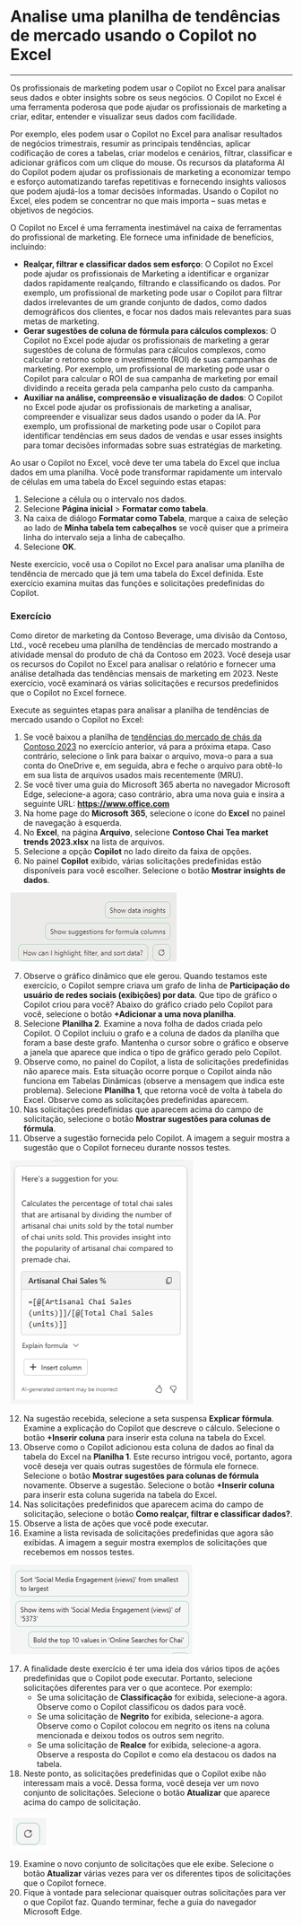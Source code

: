 # Analise uma planilha de tendências de mercado usando o Copilot no Excel
---
Os profissionais de marketing podem usar o Copilot no Excel para analisar seus dados e obter insights sobre os seus negócios. O Copilot no Excel é uma ferramenta poderosa que pode ajudar os profissionais de marketing a criar, editar, entender e visualizar seus dados com facilidade.

Por exemplo, eles podem usar o Copilot no Excel para analisar resultados de negócios trimestrais, resumir as principais tendências, aplicar codificação de cores a tabelas, criar modelos e cenários, filtrar, classificar e adicionar gráficos com um clique do mouse. Os recursos da plataforma AI do Copilot podem ajudar os profissionais de marketing a economizar tempo e esforço automatizando tarefas repetitivas e fornecendo insights valiosos que podem ajudá-los a tomar decisões informadas. Usando o Copilot no Excel, eles podem se concentrar no que mais importa – suas metas e objetivos de negócios.

O Copilot no Excel é uma ferramenta inestimável na caixa de ferramentas do profissional de marketing. Ele fornece uma infinidade de benefícios, incluindo:

 -  **Realçar, filtrar e classificar dados sem esforço**: O Copilot no Excel pode ajudar os profissionais de Marketing a identificar e organizar dados rapidamente realçando, filtrando e classificando os dados. Por exemplo, um profissional de marketing pode usar o Copilot para filtrar dados irrelevantes de um grande conjunto de dados, como dados demográficos dos clientes, e focar nos dados mais relevantes para suas metas de marketing.
 -  **Gerar sugestões de coluna de fórmula para cálculos complexos**: O Copilot no Excel pode ajudar os profissionais de marketing a gerar sugestões de coluna de fórmulas para cálculos complexos, como calcular o retorno sobre o investimento (ROI) de suas campanhas de marketing. Por exemplo, um profissional de marketing pode usar o Copilot para calcular o ROI de sua campanha de marketing por email dividindo a receita gerada pela campanha pelo custo da campanha.
 -  **Auxiliar na análise, compreensão e visualização de dados**: O Copilot no Excel pode ajudar os profissionais de marketing a analisar, compreender e visualizar seus dados usando o poder da IA. Por exemplo, um profissional de marketing pode usar o Copilot para identificar tendências em seus dados de vendas e usar esses insights para tomar decisões informadas sobre suas estratégias de marketing.

Ao usar o Copilot no Excel, você deve ter uma tabela do Excel que inclua dados em uma planilha. Você pode transformar rapidamente um intervalo de células em uma tabela do Excel seguindo estas etapas:

1.  Selecione a célula ou o intervalo nos dados.
2.  Selecione **Página inicial** &gt; **Formatar como tabela**.
3.  Na caixa de diálogo **Formatar como Tabela**, marque a caixa de seleção ao lado de **Minha tabela tem cabeçalhos** se você quiser que a primeira linha do intervalo seja a linha de cabeçalho.
4.  Selecione **OK**.

Neste exercício, você usa o Copilot no Excel para analisar uma planilha de tendência de mercado que já tem uma tabela do Excel definida. Este exercício examina muitas das funções e solicitações predefinidas do Copilot.<br>

### Exercício

Como diretor de marketing da Contoso Beverage, uma divisão da Contoso, Ltd., você recebeu uma planilha de tendências de mercado mostrando a atividade mensal do produto de chá da Contoso em 2023. Você deseja usar os recursos do Copilot no Excel para analisar o relatório e fornecer uma análise detalhada das tendências mensais de marketing em 2023. Neste exercício, você examinará os várias solicitações e recursos predefinidos que o Copilot no Excel fornece.

Execute as seguintes etapas para analisar a planilha de tendências de mercado usando o Copilot no Excel:

1.  Se você baixou a planilha de [tendências do mercado de chás da Contoso 2023](https://go.microsoft.com/fwlink/?linkid=2268822) no exercício anterior, vá para a próxima etapa. Caso contrário, selecione o link para baixar o arquivo, mova-o para a sua conta do OneDrive e, em seguida, abra e feche o arquivo para obtê-lo em sua lista de arquivos usados mais recentemente (MRU).
2.  Se você tiver uma guia do Microsoft 365 aberta no navegador Microsoft Edge, selecione-a agora; caso contrário, abra uma nova guia e insira a seguinte URL: **https://www.office.com**
3.  Na home page do **Microsoft 365**, selecione o ícone do **Excel** no painel de navegação à esquerda.
4.  No **Excel**, na página **Arquivo**, selecione **Contoso Chai Tea market trends 2023.xlsx** na lista de arquivos.
5.  Selecione a opção **Copilot** no lado direito da faixa de opções.
6.  No painel **Copilot** exibido, várias solicitações predefinidas estão disponíveis para você escolher. Selecione o botão **Mostrar insights de dados**.
    
  ![Captura de tela mostrando as solicitações predefinidas no painel Copilot.](../media/copilot-excel-prompts-fb96f587.png)
    
7.  Observe o gráfico dinâmico que ele gerou. Quando testamos este exercício, o Copilot sempre criava um grafo de linha de **Participação do usuário de redes sociais (exibições) por data**. Que tipo de gráfico o Copilot criou para você? Abaixo do gráfico criado pelo Copilot para você, selecione o botão **+Adicionar a uma nova planilha**.
8.  Selecione **Planilha 2**. Examine a nova folha de dados criada pelo Copilot. O Copilot incluiu o grafo e a coluna de dados da planilha que foram a base deste grafo. Mantenha o cursor sobre o gráfico e observe a janela que aparece que indica o tipo de gráfico gerado pelo Copilot.
9.  Observe como, no painel do Copilot, a lista de solicitações predefinidas não aparece mais. Esta situação ocorre porque o Copilot ainda não funciona em Tabelas Dinâmicas (observe a mensagem que indica este problema). Selecione **Planilha 1**, que retorna você de volta à tabela do Excel. Observe como as solicitações predefinidas aparecem.
10. Nas solicitações predefinidas que aparecem acima do campo de solicitação, selecione o botão **Mostrar sugestões para colunas de fórmula**.
11. Observe a sugestão fornecida pelo Copilot. A imagem a seguir mostra a sugestão que o Copilot forneceu durante nossos testes.
    
   ![Captura de tela mostrando uma sugestão do Copilot envolvendo as vendas de chás artesanais.](../media/copilot-excel-suggestion-artisanal-63acef26.png)
    
12. Na sugestão recebida, selecione a seta suspensa **Explicar fórmula**. Examine a explicação do Copilot que descreve o cálculo. Selecione o botão **+Inserir coluna** para inserir esta coluna na tabela do Excel.
13. Observe como o Copilot adicionou esta coluna de dados ao final da tabela do Excel na **Planilha 1**. Este recurso intrigou você, portanto, agora você deseja ver quais outras sugestões de fórmula ele fornece. Selecione o botão **Mostrar sugestões para colunas de fórmula** novamente. Observe a sugestão. Selecione o botão **+Inserir coluna** para inserir esta coluna sugerida na tabela do Excel.
14. Nas solicitações predefinidos que aparecem acima do campo de solicitação, selecione o botão **Como realçar, filtrar e classificar dados?**.
15. Observe a lista de ações que você pode executar.
16. Examine a lista revisada de solicitações predefinidas que agora são exibidas. A imagem a seguir mostra exemplos de solicitações que recebemos em nossos testes.
    
   ![Captura de tela mostrando várias solicitações de dados predefinidos, como classificação, negrito e exibição de itens específicos.](../media/copilot-excel-data-prompts-a5b3d933.png)
    
17. A finalidade deste exercício é ter uma ideia dos vários tipos de ações predefinidas que o Copilot pode executar. Portanto, selecione solicitações diferentes para ver o que acontece. Por exemplo:
     -  Se uma solicitação de **Classificação** for exibida, selecione-a agora. Observe como o Copilot classificou os dados para você.
     -  Se uma solicitação de **Negrito** for exibida, selecione-a agora. Observe como o Copilot colocou em negrito os itens na coluna mencionada e deixou todos os outros sem negrito.
     -  Se uma solicitação de **Realce** for exibida, selecione-a agora. Observe a resposta do Copilot e como ela destacou os dados na tabela.
18. Neste ponto, as solicitações predefinidas que o Copilot exibe não interessam mais a você. Dessa forma, você deseja ver um novo conjunto de solicitações. Selecione o botão **Atualizar** que aparece acima do campo de solicitação.
    
   ![Captura de tela mostrando o botão Atualizar solicitação.](../media/copilot-excel-refresh-prompt-icon-3e82c059.png)
    
    
19. Examine o novo conjunto de solicitações que ele exibe. Selecione o botão **Atualizar** várias vezes para ver os diferentes tipos de solicitações que o Copilot fornece.
20. Fique à vontade para selecionar quaisquer outras solicitações para ver o que Copilot faz. Quando terminar, feche a guia do navegador Microsoft Edge.
